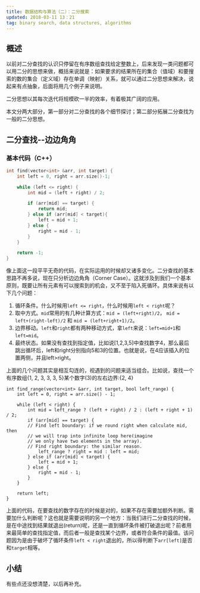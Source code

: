 ```yaml
---
title: 数据结构与算法（二）：二分搜索
updated: 2018-03-11 13：21
tag: binary search, data structures, algorithms
---
```


## 概述
以前对二分查找的认识只停留在有序数组查找给定整数上，后来发现一类问题都可以用二分的思想来做，概括来说就是：如果要求的结果所在的集合（值域）和要搜索的数的集合（定义域）存在单调（映射）关系，就可以通过二分思想来解决，说起来有点抽象，后面将用几个例子来说明。

二分思想以其每次迭代将规模砍一半的效率，有着极其广阔的应用。

本文分两大部分，第一部分对二分查找的各个细节探讨；第二部分拓展二分查找为一般的二分思想。

## 二分查找--边边角角
### 基本代码（C++）

```C++
int find(vector<int> &arr, int target) {
    int left = 0, right = arr.size()-1;

    while (left <= right) {
        int mid = (left + right) / 2;

        if (arr[mid] == target) {
            return mid;
        } else if (arr[mid] < target){
            left = mid + 1;
        } else {
            right = mid - 1;
        }
    }

    return -1;
}
```
像上面这一段平平无奇的代码，在实际运用的时候却又诸多变化。二分查找的基本思路不再多说，现在只分析边边角角（Corner Case）。这就涉及到我们一个基本原则，既要让所有元素有可以搜索到的机会，又不至于陷入死循环。具体来说有以下几个问题：

1. 循环条件。什么时候用`left <= right`，什么时候用`left < right`呢？
2. 取中方式。`mid`常用的有几种计算方式：`mid = (left+right)/2`， `mid = left+(right-left)/2` 和 `mid = (left+right+1)/2`。
3. 边界移动。`left`和`right`都有两种移动方式，拿`left`来说：`left=mid+1`和`left=mid`。
4. 最终状态。如果没有查找到指定值，比如说[1,2,3,5]中查找数字4，那么最后跳出循环后，left和right分别指向5和3的位置。也就是说，在4应该插入的位置两侧，并且left>right。

上面的几个问题其实是相互勾连的，视遇到的问题来适当组合。比如说，查找一个有序数组{1, 2, 3, 3, 3, 5}某个数字(3)的左右边界:{2, 4}

```
int find_range(vector<int> &arr, int target, bool left_range) {
    int left = 0, right = arr.size() - 1;
    
    while (left < right) {
        int mid = left_range ? (left + right) / 2 : (left + right + 1) / 2;
        if (arr[mid] == target) {
        // Find left boundary: if we round right when calculate mid, then
        // we will trap into infinite loop here(imagine
        // we only have two elements in the array).
        // Find right boundary: the similar reason.
            left_range ? right = mid : left = mid;
        } else if (arr[mid] < target) {
            left = mid + 1;
        } else {
            right = mid - 1;
        }
    }

    return left;
}
```
上面的代码，在要查找的数字存在的时候是对的，如果不存在需要加额外判断。需要加什么判断呢？这也就是需要说明的另一个地方：当我们进行二分查找的时候，是在中途找到结果就退出(return)呢，还是一直到循环条件被打破退出呢？前者用来最简单的查找指定值，而后者一般是查找某个边界，或者符合条件的最值。该问题因为是由于破坏了循环条件`left < right`退出的，所以得判断下`arr[left]`是否和`target`相等。




## 小结
有些点还没想清楚，以后再补充。









     









